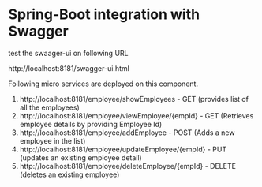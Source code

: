 # Spring-Boot integration with Swagger

test the swaager-ui on following URL

http://localhost:8181/swagger-ui.html

Following micro services are deployed on this component.

1. http://localhost:8181/employee/showEmployees - GET  (provides list of all the employees)
2. http://localhost:8181/employee/viewEmployee/{empId} - GET (Retrieves employee details by providing Employee Id)
3. http://localhost:8181/employee/addEmployee - POST (Adds a new employee in the list)
4. http://localhost:8181/employee/updateEmployee/{empId} - PUT (updates an existing employee detail)
5. http://localhost:8181/employee/deleteEmployee/{empId} - DELETE (deletes an existing employee)
